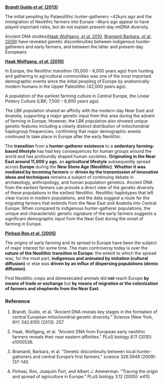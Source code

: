 **[Brandt Guido *et al*. (2013)](https://www.ncbi.nlm.nih.gov/pmc/articles/PMC4039305/)**

The initial peopling by Palaeolithic hunter-gatherers ~42kyrs ago and the immigration of Neolithic farmers into Europe ~8kyrs ago appear to have played important roles, but do not explain present-day mtDNA diversity. 

Ancient DNA studies([Haak Wolfgang, *et al*. 2010](https://journals.plos.org/plosbiology/article?id=10.1371/journal.pbio.1000536), [Bramanti Barbara, *et al*. 2009](https://science.sciencemag.org/content/326/5949/137.long)) have revealed genetic discontinuities between indigenous hunter-gatherers and early farmers, and between the latter and present-day Europeans 



**[Haak Wolfgang, *et al*. (2010)](https://journals.plos.org/plosbiology/article?id=10.1371/journal.pbio.1000536)**

In Europe, the Neolithic transition (10,000 - 6,000 years ago) from hunting and gathering to agricultural communities was one of the most important demographic events since the initial peopling of Europe by anatomically modern humans in the Upper Paleolithic (42,000 years ago).


A population of the earliest farming culture in Central Europe, the Linear Pottery Culture (LBK; 7,500 – 6,900 years ago).

The LBK population shared an affinity with the modern-day Near East and Anatolia, supporting a major genetic input from this area during the advent of farming in Europe. However, the LBK population also showed unique genetic features including a clearly distinct distribution of mitochondrial haplogroup frequencies, confirming that major demographic events continued to take place in Europe after the early Neolithic.
 
The **transition** from a **hunter–gatherer existence** to a **sedentary farming-based lifestyle** has had key consequences for human groups around the world and has profoundly shaped human societies. **Originating in the Near East around 11,000 y ago**, an **agricultural lifestyle** subsequently spread across **Europe** during the **New Stone Age (Neolithic)**. **Whether it was mediated by incoming farmers** or **driven by the transmission of innovative ideas and techniques** remains a subject of continuing debate in archaeology, anthropology, and human population genetics. Ancient DNA from the earliest farmers can provide a direct view of the genetic diversity of these populations in the earliest Neolithic. Neolithic haplotypes that left clear traces in modern populations, and the data suggest a route for the migrating farmers that extends from the Near East and Anatolia into Central Europe. When compared to indigenous hunter–gatherer populations, the unique and characteristic genetic signature of the early farmers suggests a significant demographic input from the Near East during the onset of farming in Europe.

**[Pinhasi Ron *et al*. (2005)](https://journals.plos.org/plosbiology/article?id=10.1371/journal.pbio.0030410)**

The origins of early farming and its spread to Europe have been the subject of major interest for some time. The main controversy today is over the **nature of the Neolithic transition in Europe**: the extent to which the spread was, for the most part, **indigenous and animated by imitation (cultural diffusion)** or else was **driven by an influx of dispersing populations (demic diffusion)**. 

First Neolithic crops and domesticated animals did **not** reach Europe **by means of trade or exchange** but **by means of migration or the colonization of farmers and shepherds from the Near East**.

### Reference

1. Brandt, Guido, et al. "Ancient DNA reveals key stages in the formation of central European mitochondrial genetic diversity." Science (New York, NY) 342.6155 (2013): 257.

2. Haak, Wolfgang, et al. "Ancient DNA from European early neolithic farmers reveals their near eastern affinities." PLoS biology 8.11 (2010): e1000536.

3. Bramanti, Barbara, et al. "Genetic discontinuity between local hunter-gatherers and central Europe’s first farmers." science 326.5949 (2009): 137-140.

4. Pinhasi, Ron, Joaquim Fort, and Albert J. Ammerman. "Tracing the origin and spread of agriculture in Europe." PLoS biology 3.12 (2005): e410.
